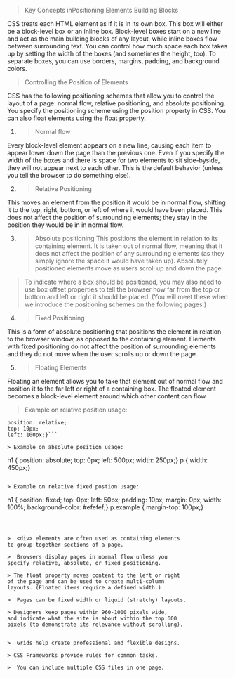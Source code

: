 > Key Concepts inPositioning Elements Building Blocks

CSS treats each HTML element as if it is in its
own box. This box will either be a block-level
box or an inline box.
Block-level boxes start on a new line and act as the main building blocks
of any layout, while inline boxes flow between surrounding text. You can
control how much space each box takes up by setting the width of the
boxes (and sometimes the height, too). To separate boxes, you can use
borders, margins, padding, and background colors.


> Controlling the Position of Elements 

CSS has the following positioning schemes that allow you to control
the layout of a page: normal flow, relative positioning, and absolute
positioning. You specify the positioning scheme using the position
property in CSS. You can also float elements using the float property.


1. > Normal flow

 Every block-level element appears on a new line, causing each item to appear lower down the page than the previous one.
Even if you specify the width of the boxes and there is space for two elements to sit side-byside, they will not appear next to each other. This is the default
behavior (unless you tell the browser to do something else).

2. > Relative Positioning 


This moves an element from the
position it would be in normal
flow, shifting it to the top, right,
bottom, or left of where it
would have been placed. This
does not affect the position of
surrounding elements; they stay
in the position they would be in
in normal flow.


3. > Absolute positioning
This positions the element
in relation to its containing
element. It is taken out of
normal flow, meaning that it
does not affect the position
of any surrounding elements
(as they simply ignore the
space it would have taken up).
Absolutely positioned elements
move as users scroll up and
down the page.

> To indicate where a box should be positioned, you may also need to use
box offset properties to tell the browser how far from the top or bottom
and left or right it should be placed. (You will meet these when we
introduce the positioning schemes on the following pages.)

4. > Fixed Positioning

This is a form of absolute
positioning that positions
the element in relation to the
browser window, as opposed
to the containing element.
Elements with fixed positioning
do not affect the position of
surrounding elements and they
do not move when the user
scrolls up or down the page.

5. > Floating Elements

Floating an element allows
you to take that element out
of normal flow and position
it to the far left or right of a
containing box. The floated
element becomes a block-level
element around which other
content can flow


> Example on relative position usage:
```p.example {
position: relative;
top: 10px;
left: 100px;}```

> Example on absolute position usage:

```
h1 {
position: absolute;
top: 0px;
left: 500px;
width: 250px;}
p {
width: 450px;}
```

> Example on relative fixed postion usage:
```
h1 {
position: fixed;
top: 0px;
left: 50px;
padding: 10px;
margin: 0px;
width: 100%;
background-color: #efefef;}
p.example {
margin-top: 100px;}
```



>  <div> elements are often used as containing elements
to group together sections of a page. 

>  Browsers display pages in normal flow unless you
specify relative, absolute, or fixed positioning.

> The float property moves content to the left or right
of the page and can be used to create multi-column
layouts. (Floated items require a defined width.)

>  Pages can be fixed width or liquid (stretchy) layouts.

> Designers keep pages within 960-1000 pixels wide,
and indicate what the site is about within the top 600
pixels (to demonstrate its relevance without scrolling).


>  Grids help create professional and flexible designs.

> CSS Frameworks provide rules for common tasks.

>  You can include multiple CSS files in one page.